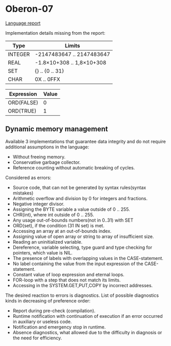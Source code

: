 Oberon-07
===========

[Language report](https://vostok-space.github.io/Oberon-report/)

Implementation details missing from the report:

| Type     |  Limits                     |
|----------|-----------------------------|
| INTEGER  | -2147483647  .. 2147483647  |
| REAL     | -1.8×10+308 .. 1,8×10+308   |
| SET      | \{} .. \{0 .. 31}           |
| CHAR     | 0X .. 0FFX                  |

| Expression | Value
|------------|------
| ORD(FALSE) | 0
| ORD(TRUE)  | 1

## Dynamic memory management

Available 3 implementations that guarantee data integrity and do not require additional assumptions
in the language:

 * Without freeing memory.
 * Conservative garbage collector.
 * Reference counting without automatic breaking of cycles.

Considered as errors:

 * Source code, that can not be generated by syntax rules(syntax mistakes)
 * Arithmetic overflow and division by 0 for integers and fractions.
 * Negative integer divisor.
 * Assigning the BYTE variable a value outside of 0 .. 255.
 * CHR(int), where int outside of 0 .. 255.
 * Any usage out-of-bounds numbers(not in 0..31) with SET
 * ORD(set), if the condition (31 IN set) is met.
 * Accessing an array at an out-of-bounds index.
 * Assigning value ​​of open array or string to array of insufficient size.
 * Reading an uninitialized variable.
 * Dereference, variable selecting, type guard and type checking for pointers, which value is NIL.
 * The presence of labels with overlapping values in the CASE-statement.
 * No label containing the value from the input expression of the CASE-statement.
 * Constant value of loop expression and eternal loops.
 * FOR-loop with a step that does not match its limits.
 * Accessing in the SYSTEM.GET,PUT,COPY by incorrect addresses.

The desired reaction to errors is diagnostics.
List of possible diagnostics kinds in decreasing of preference order:

 * Report during pre-check (compilation).
 * Runtime notification with continuation of execution if an error occurred in auxiliary
   or useless code.
 * Notification and emergency stop in runtime.
 * Absence diagnostics, what allowed due to the difficulty in diagnosis or the need for efficiency.
